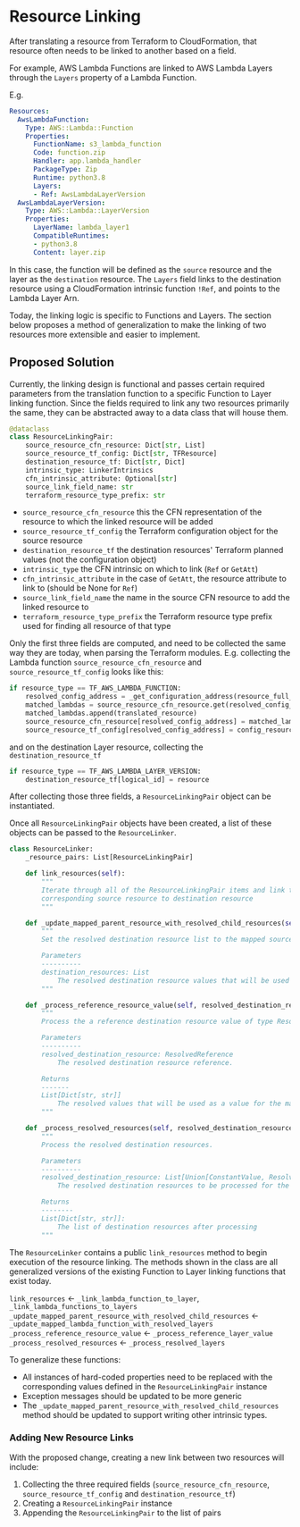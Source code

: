 # Resource Linking

After translating a resource from Terraform to CloudFormation, 
that resource often needs to be linked to another based on a field.

For example, AWS Lambda Functions are linked to AWS Lambda Layers through the 
`Layers` property of a Lambda Function.

E.g.
```yaml
Resources:
  AwsLambdaFunction:
    Type: AWS::Lambda::Function
    Properties:
      FunctionName: s3_lambda_function
      Code: function.zip
      Handler: app.lambda_handler
      PackageType: Zip
      Runtime: python3.8
      Layers:
      - Ref: AwsLambdaLayerVersion
  AwsLambdaLayerVersion:
    Type: AWS::Lambda::LayerVersion
    Properties:
      LayerName: lambda_layer1
      CompatibleRuntimes:
      - python3.8
      Content: layer.zip
```

In this case, the function will be defined as the `source` resource and the layer
as the `destination` resource. The `Layers` field links to the destination resource 
using a CloudFormation intrinsic function `!Ref`, and points to the Lambda Layer Arn.

Today, the linking logic is specific to Functions and Layers. The section below proposes
a method of generalization to make the linking of two resources more extensible and easier to implement.

## Proposed Solution
Currently, the linking design is functional and passes certain required parameters from 
the translation function to a specific Function to Layer linking function. Since the fields required to link any two resources primarily the same, they can be abstracted away to a data class
that will house them.

```python
@dataclass
class ResourceLinkingPair:
    source_resource_cfn_resource: Dict[str, List]
    source_resource_tf_config: Dict[str, TFResource]
    destination_resource_tf: Dict[str, Dict]
    intrinsic_type: LinkerIntrinsics
    cfn_intrinsic_attribute: Optional[str]
    source_link_field_name: str
    terraform_resource_type_prefix: str
```

- `source_resource_cfn_resource` this the CFN representation of the resource to which the linked resource will be added
- `source_resource_tf_config` the Terraform configuration object for the source resource
- `destination_resource_tf` the destination resources' Terraform planned values (not the configuration object)
- `intrinsic_type` the CFN intrinsic on which to link (`Ref` or `GetAtt`)
- `cfn_intrinsic_attribute` in the case of `GetAtt`, the resource attribute to link to (should be None for `Ref`)
- `source_link_field_name` the name in the source CFN resource to add the linked resource to
- `terraform_resource_type_prefix` the Terraform resource type prefix used for finding all resource of that type

Only the first three fields are computed, and need to be collected the same way they are today, when parsing the Terraform modules.
E.g. collecting the Lambda function `source_resource_cfn_resource` and `source_resource_tf_config` looks like this:
```python
if resource_type == TF_AWS_LAMBDA_FUNCTION:
    resolved_config_address = _get_configuration_address(resource_full_address)
    matched_lambdas = source_resource_cfn_resource.get(resolved_config_address, [])
    matched_lambdas.append(translated_resource)
    source_resource_cfn_resource[resolved_config_address] = matched_lambdas
    source_resource_tf_config[resolved_config_address] = config_resource
```

and on the destination Layer resource, collecting the `destination_resource_tf`
```python
if resource_type == TF_AWS_LAMBDA_LAYER_VERSION:
    destination_resource_tf[logical_id] = resource
```

After collecting those three fields, a `ResourceLinkingPair` object can be instantiated.

Once all `ResourceLinkingPair` objects have been created, a list of these objects can be passed to the `ResourceLinker`.
```python
class ResourceLinker:
    _resource_pairs: List[ResourceLinkingPair]

    def link_resources(self):
        """
        Iterate through all of the ResourceLinkingPair items and link the
        corresponding source resource to destination resource
        """

    def _update_mapped_parent_resource_with_resolved_child_resources(self, destination_resources: List):
        """
        Set the resolved destination resource list to the mapped source resources.

        Parameters
        ----------
        destination_resources: List
            The resolved destination resource values that will be used as a value for the mapped CFN resource attribute.
        """

    def _process_reference_resource_value(self, resolved_destination_resource: ResolvedReference):
        """
        Process the a reference destination resource value of type ResolvedReference.

        Parameters
        ----------
        resolved_destination_resource: ResolvedReference
            The resolved destination resource reference.

        Returns
        -------
        List[Dict[str, str]]
            The resolved values that will be used as a value for the mapped CFN resource attribute.
        """

    def _process_resolved_resources(self, resolved_destination_resource: List[Union[ConstantValue, ResolvedReference]]):
        """
        Process the resolved destination resources.

        Parameters
        ----------
        resolved_destination_resource: List[Union[ConstantValue, ResolvedReference]]
            The resolved destination resources to be processed for the input source resource.

        Returns
        --------
        List[Dict[str, str]]:
            The list of destination resources after processing
        """
```

The `ResourceLinker` contains a public `link_resources` method to begin execution of the resource linking. The methods 
shown in the class are all generalized versions of the existing Function to Layer linking functions that exist today.

`link_resources` &larr; `_link_lambda_function_to_layer`, `_link_lambda_functions_to_layers`
`_update_mapped_parent_resource_with_resolved_child_resources` &larr; `_update_mapped_lambda_function_with_resolved_layers`
`_process_reference_resource_value` &larr; `_process_reference_layer_value`
`_process_resolved_resources` &larr; `_process_resolved_layers` 

To generalize these functions: 
- All instances of hard-coded properties need to be replaced with the corresponding values
defined in the `ResourceLinkingPair` instance
- Exception messages should be updated to be more generic
- The `_update_mapped_parent_resource_with_resolved_child_resources` method should be updated to support writing other intrinsic types.


### Adding New Resource Links
With the proposed change, creating a new link between two resources will include:
1. Collecting the three required fields (`source_resource_cfn_resource`, `source_resource_tf_config` and `destination_resource_tf`)
2. Creating a `ResourceLinkingPair` instance
3. Appending the `ResourceLinkingPair` to the list of pairs